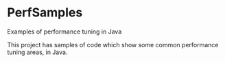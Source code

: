 # PerfSamples
Examples of performance tuning in Java

This project has samples of code which show some common performance tuning areas, in Java. 
